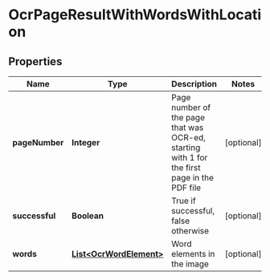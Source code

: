 
# OcrPageResultWithWordsWithLocation

## Properties
Name | Type | Description | Notes
------------ | ------------- | ------------- | -------------
**pageNumber** | **Integer** | Page number of the page that was OCR-ed, starting with 1 for the first page in the PDF file |  [optional]
**successful** | **Boolean** | True if successful, false otherwise |  [optional]
**words** | [**List&lt;OcrWordElement&gt;**](OcrWordElement.md) | Word elements in the image |  [optional]



